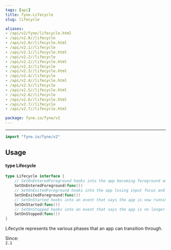 ```yaml
---
tags: [api]
title: fyne.Lifecycle
slug: lifecycle

aliases:
- /api/v2/fyne/lifecycle.html
- /api/v2.0//lifecycle
- /api/v2.0//lifecycle.html
- /api/v2.1//lifecycle
- /api/v2.1//lifecycle.html
- /api/v2.2//lifecycle
- /api/v2.2//lifecycle.html
- /api/v2.3//lifecycle
- /api/v2.3//lifecycle.html
- /api/v2.4//lifecycle
- /api/v2.4//lifecycle.html
- /api/v2.5//lifecycle
- /api/v2.5//lifecycle.html
- /api/v2.6//lifecycle
- /api/v2.6//lifecycle.html
- /api/v2.7//lifecycle
- /api/v2.7//lifecycle.html

package: fyne.io/fyne/v2
---
```



---
```go
import "fyne.io/fyne/v2"
```

## Usage

#### type Lifecycle

```go
type Lifecycle interface {
	// SetOnEnteredForeground hooks into the app becoming foreground and gaining focus.
	SetOnEnteredForeground(func())
	// SetOnExitedForeground hooks into the app losing input focus and going into the background.
	SetOnExitedForeground(func())
	// SetOnStarted hooks into an event that says the app is now running.
	SetOnStarted(func())
	// SetOnStopped hooks into an event that says the app is no longer running.
	SetOnStopped(func())
}
```

Lifecycle represents the various phases that an app can transition through.


<div class="since">Since: <code>
2.1</code></div>
